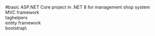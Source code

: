 #basic ASP.NET Core project in .NET 8 for management shop system\
MVC framework\
taghelpers\
entity framework\
bootstrap\

